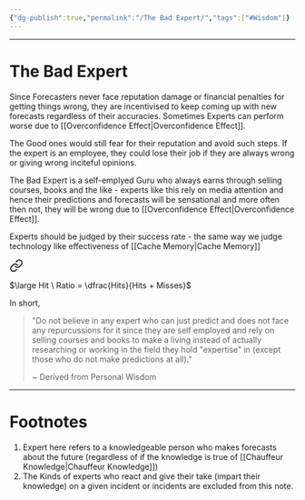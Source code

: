 ```yaml
---
{"dg-publish":true,"permalink":"/The Bad Expert/","tags":["#Wisdom"]}
---
```



---
# The Bad Expert
Since Forecasters never face reputation damage or financial penalties for getting things wrong, they are incentivised to keep coming up with new forecasts regardless of their accuracies. Sometimes Experts can perform worse due to [[Overconfidence Effect\|Overconfidence Effect]].

The Good ones would still fear for their reputation and avoid such steps. If the expert is an employee, they could lose their job if they are always wrong or giving wrong inciteful opinions.

The Bad Expert is a self-emplyed Guru who always earns through selling courses, books and the like - experts like this rely on media attention and hence their predictions and forecasts will be sensational and more often then not, they will be wrong due to [[Overconfidence Effect\|Overconfidence Effect]].

Experts should be judged by their success rate - the same way we judge technology like effectiveness of [[Cache Memory\|Cache Memory]]

<div class="transclusion internal-embed is-loaded"><a class="markdown-embed-link" href="/cache-memory/#hit" aria-label="Open link"><svg xmlns="http://www.w3.org/2000/svg" width="24" height="24" viewBox="0 0 24 24" fill="none" stroke="currentColor" stroke-width="2" stroke-linecap="round" stroke-linejoin="round" class="svg-icon lucide-link"><path d="M10 13a5 5 0 0 0 7.54.54l3-3a5 5 0 0 0-7.07-7.07l-1.72 1.71"></path><path d="M14 11a5 5 0 0 0-7.54-.54l-3 3a5 5 0 0 0 7.07 7.07l1.71-1.71"></path></svg></a><div class="markdown-embed">



$\large Hit \ Ratio = \dfrac{Hits}{Hits + Misses}$ 

</div></div>
 

In short,
> "Do not believe in any expert who can just predict and does not face any repurcussions for it since they are self employed and rely on selling courses and books to make a living instead of actually researching or working in the field they hold "expertise" in (except those who do not make predictions at all)."
> 
> ~ Derived from Personal Wisdom

---
# Footnotes
1. Expert here refers to a knowledgeable person who makes forecasts about the future (regardless of if the knowledge is true of [[Chauffeur Knowledge\|Chauffeur Knowledge]])
2. The Kinds of experts who react and give their take (impart their knowledge) on a given incident or incidents are excluded from this note.